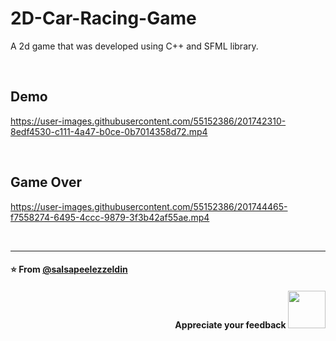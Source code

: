 # 2D-Car-Racing-Game
A 2d game that was developed using C++ and SFML library.

<br>

## Demo
https://user-images.githubusercontent.com/55152386/201742310-8edf4530-c111-4a47-b0ce-0b7014358d72.mp4

<br>

## Game Over


https://user-images.githubusercontent.com/55152386/201744465-f7558274-6495-4ccc-9879-3f3b42af55ae.mp4


<br>

---

#### ⭐️ From [@salsapeelezzeldin](https://github.com/salsapeelezzeldin)
<h4 align="right">Appreciate your feedback <img src="https://media.giphy.com/media/26FPJGjhefSJuaRhu/giphy.gif" width="60px"></h4>
